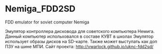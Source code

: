 # Nemiga_FDD2SD
FDD emulator for soviet computer Nemiga

Эмулятор контроллера дисковода для советского компьютера Немига.
Данный компьютер испольховался в составе КУВТ в школах
Эмулятор использует образы дисков на SD-карте.
Также может выступать как доп ПЗУ на шине МПИ.
Сайт проекта: http://vwarlock.github.io/uknc-fdd2sd/
